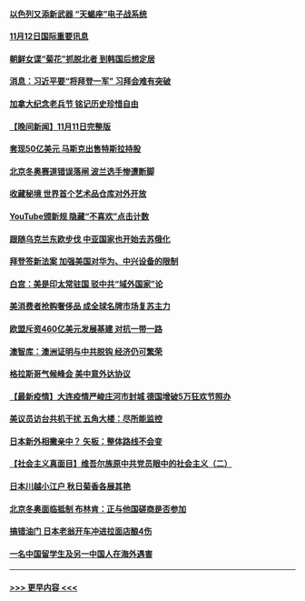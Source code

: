 #### [以色列又添新武器 “天蝎座”电子战系统](../pages/prog202/a103267183.md?t=11122301) 
#### [11月12日国际重要讯息](../pages/prog202/a103267178.md?t=11122301) 
#### [朝鲜女谍“菊花”抓脱北者 到韩国后想定居](../pages/prog202/a103267116.md?t=11122301) 
#### [消息：习近平要“将拜登一军” 习拜会难有突破](../pages/prog202/a103267088.md?t=11122301) 
#### [加拿大纪念老兵节 铭记历史珍惜自由](../pages/prog202/a103266778.md?t=11122301) 
#### [【晚间新闻】11月11日完整版](../pages/prog202/a103266899.md?t=11122301) 
#### [套现50亿美元 马斯克出售特斯拉持股](../pages/prog202/a103266657.md?t=11122301) 
#### [北京冬奥赛道错误落闸 波兰选手惨遭断脚](../pages/prog202/a103266648.md?t=11122301) 
#### [收藏秘境 世界首个艺术品仓库对外开放](../pages/prog202/a103266685.md?t=11122301) 
#### [YouTube颁新规  隐藏“不喜欢”点击计数](../pages/prog202/a103266680.md?t=11122301) 
#### [跟随乌克兰东欧步伐 中亚国家也开始去苏俄化](../pages/prog202/a103266597.md?t=11122301) 
#### [拜登签新法案 加强美国对华为、中兴设备的限制](../pages/prog202/a103266577.md?t=11122301) 
#### [白宫：美是印太常驻国 驳中共“域外国家”论](../pages/prog202/a103266562.md?t=11122301) 
#### [美消费者抢购奢侈品 成全球名牌市场复苏主力](../pages/prog202/a103266458.md?t=11122301) 
#### [欧盟斥资460亿美元发展基建 对抗一带一路](../pages/prog202/a103266517.md?t=11122301) 
#### [澳智库：澳洲证明与中共脱钩 经济仍可繁荣](../pages/prog202/a103266334.md?t=11122301) 
#### [格拉斯哥气候峰会 美中意外达协议](../pages/prog202/a103266455.md?t=11122301) 
#### [【最新疫情】大连疫情严峻庄河市封城 德国增破5万狂欢节照办](../pages/prog202/a103266395.md?t=11122301) 
#### [美议员访台共机干扰  五角大楼：尽所能监控](../pages/prog202/a103266387.md?t=11122301) 
#### [日本新外相撇亲中？ 矢板：整体路线不会变](../pages/prog202/a103266388.md?t=11122301) 
#### [【社会主义真面目】维吾尔族原中共党员眼中的社会主义（二）](../pages/prog202/a103266356.md?t=11122301) 
#### [日本川越小江户 秋日菊香各展其艳](../pages/prog202/a103266338.md?t=11122301) 
#### [北京冬奥面临抵制 布林肯：正与他国磋商是否参加](../pages/prog202/a103266225.md?t=11122301) 
#### [搞错油门 日本老翁开车冲进拉面店酿4伤](../pages/prog202/a103266183.md?t=11122301) 
#### [一名中国留学生及另一中国人在海外遇害](../pages/prog202/a103266099.md?t=11122301) 

----
#### [ >>> 更早内容 <<< ](../indexes/prog202-earlier.md)
